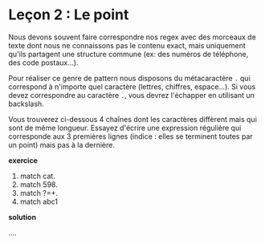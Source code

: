 # Leçon 2 : Le point

Nous devons souvent faire correspondre nos regex avec des morceaux de texte dont nous ne connaissons pas le contenu exact, mais uniquement qu'ils partagent une structure commune (ex: des numéros de téléphone, des code postaux...).

Pour réaliser ce genre de pattern nous disposons du métacaractère `.` qui correspond à n'importe quel caractère (lettres, chiffres, espace...). Si vous devez correspondre au caractère `.`, vous devrez l'échapper en utilisant un backslash.

Vous trouverez ci-dessous 4 chaînes dont les caractères diffèrent mais qui sont de même longueur. Essayez d'écrire une expression régulière qui corresponde aux 3 premières lignes (indice : elles se terminent toutes par un point) mais pas à la dernière.

**exercice**

1. match cat.
2. match 598.
3. match ?=+.
4. match abc1

**solution**

...\.